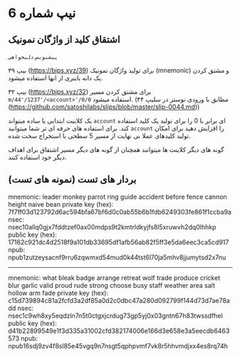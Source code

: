 # نیپ شماره 6

## اشتقاق کلید از واژگان نمونیک

`پیشنویس` `دلبخواهی`

بیپ ۳۹ (https://bips.xyz/39) برای تولید واژگان نمونیک (mnemonic) و مشتق کردن یک دانه باینری از انها استفاده میشود.

بیپ ۳۲ (https://bips.xyz/32) برای مشتق کردن مسیر ‍‍`m/44'/1237'/<account>'/0/0` استفاده میشود. (مطابق با ورودی نوستر در سلیپ ۴۴ (https://github.com/satoshilabs/slips/blob/master/slip-0044.md))

یک کلاینت ابتدایی یا ساده میتواند `account` ای برابر با 0 را برای تولید یک کلید استفاده کند. برای استفاده های حرفه ای تر شما میتوانید `account` را افزایش دهید برای امکان تولید کلیدهای عملا بی نهایت از مسیر 5 سطحی با استخراج سخت شده.

گونه های دیگر کلاینت ها میتوانند همچنان از گونه های دیگر مسیر اشتقاق برای اهداف دیگر خود استفاده کنند.

## بردار های تست (نمونه های تست)

mnemonic: leader monkey parrot ring guide accident before fence cannon height naive bean
private key (hex): 7f7ff03d123792d6ac594bfa67bf6d0c0ab55b6b1fdb6249303fe861f1ccba9a
nsec: nsec10allq0gjx7fddtzef0ax00mdps9t2kmtrldkyjfs8l5xruwvh2dq0lhhkp
public key (hex): 17162c921dc4d2518f9a101db33695df1afb56ab82f5ff3e5da6eec3ca5cd917
npub: npub1zutzeysacnf9rru6zqwmxd54mud0k44tst6l70ja5mhv8jjumytsd2x7nu

---

mnemonic: what bleak badge arrange retreat wolf trade produce cricket blur garlic valid proud rude strong choose busy staff weather area salt hollow arm fade
private key (hex): c15d739894c81a2fcfd3a2df85a0d2c0dbc47a280d092799f144d73d7ae78add
nsec: nsec1c9wh8xy5eqdzln7n5t0ctgxjcrdug73gp5yj0x03gntn67h83twssdfhel
public key (hex): d41b22899549e1f3d335a31002cfd382174006e166d3e658e3a5eecdb6463573
npub: npub16sdj9zv4f8sl85e45vgq9n7nsgt5qphpvmf7vk8r5hhvmdjxx4es8rq74h